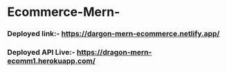 # Ecommerce-Mern-
### Deployed link:- https://dargon-mern-ecommerce.netlify.app/
### Deployed API Live:- https://dragon-mern-ecomm1.herokuapp.com/
